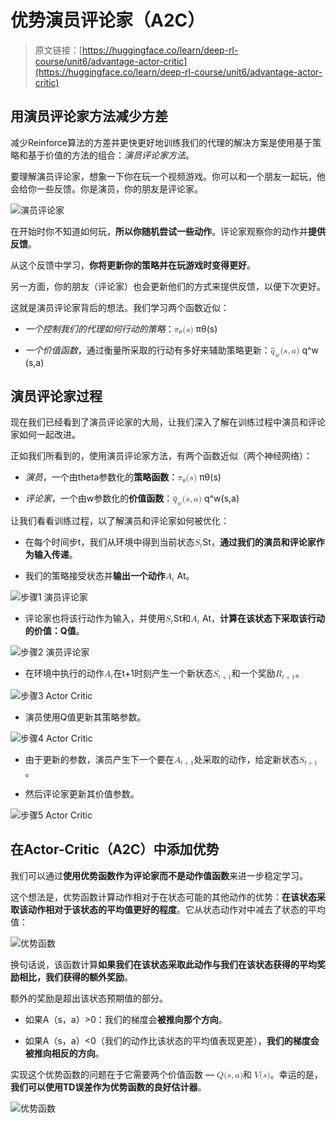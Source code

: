 # 优势演员评论家（A2C）

> 原文链接：[https://huggingface.co/learn/deep-rl-course/unit6/advantage-actor-critic](https://huggingface.co/learn/deep-rl-course/unit6/advantage-actor-critic)

## 用演员评论家方法减少方差

减少Reinforce算法的方差并更快更好地训练我们的代理的解决方案是使用基于策略和基于价值的方法的组合：*演员评论家方法*。

要理解演员评论家，想象一下你在玩一个视频游戏。你可以和一个朋友一起玩，他会给你一些反馈。你是演员，你的朋友是评论家。

![演员评论家](../Images/042bd39f9e4b369ec6cfbc9ae67d3829.png)

在开始时你不知道如何玩，**所以你随机尝试一些动作**。评论家观察你的动作并**提供反馈**。

从这个反馈中学习，**你将更新你的策略并在玩游戏时变得更好**。

另一方面，你的朋友（评论家）也会更新他们的方式来提供反馈，以便下次更好。

这就是演员评论家背后的想法。我们学习两个函数近似：

+   *一个控制我们的代理如何行动的策略*：<math><semantics><mrow><msub><mi>π</mi><mi>θ</mi></msub><mo stretchy="false">(</mo><mi>s</mi><mo stretchy="false">)</mo></mrow> <annotation encoding="application/x-tex">\pi_{\theta}(s)</annotation></semantics></math> πθ​(s)

+   *一个价值函数*，通过衡量所采取的行动有多好来辅助策略更新：<math><semantics><mrow><msub><mover accent="true"><mi>q</mi><mo>^</mo></mover><mi>w</mi></msub><mo stretchy="false">(</mo><mi>s</mi><mo separator="true">,</mo><mi>a</mi><mo stretchy="false">)</mo></mrow> <annotation encoding="application/x-tex">\hat{q}_{w}(s,a)</annotation></semantics></math> q^​w​(s,a)

## 演员评论家过程

现在我们已经看到了演员评论家的大局，让我们深入了解在训练过程中演员和评论家如何一起改进。

正如我们所看到的，使用演员评论家方法，有两个函数近似（两个神经网络）：

+   *演员*，一个由theta参数化的**策略函数**：<math><semantics><mrow><msub><mi>π</mi><mi>θ</mi></msub><mo stretchy="false">(</mo><mi>s</mi><mo stretchy="false">)</mo></mrow> <annotation encoding="application/x-tex">\pi_{\theta}(s)</annotation></semantics></math> πθ​(s)

+   *评论家*，一个由w参数化的**价值函数**：<math><semantics><mrow><msub><mover accent="true"><mi>q</mi><mo>^</mo></mover><mi>w</mi></msub><mo stretchy="false">(</mo><mi>s</mi><mo separator="true">,</mo><mi>a</mi><mo stretchy="false">)</mo></mrow> <annotation encoding="application/x-tex">\hat{q}_{w}(s,a)</annotation></semantics></math> q^​w​(s,a)

让我们看看训练过程，以了解演员和评论家如何被优化：

+   在每个时间步t，我们从环境中得到当前状态<math><semantics><mrow><msub><mi>S</mi><mi>t</mi></msub></mrow> <annotation encoding="application/x-tex">S_t</annotation></semantics></math>St​，**通过我们的演员和评论家作为输入传递**。

+   我们的策略接受状态并**输出一个动作**<math><semantics><mrow><msub><mi>A</mi><mi>t</mi></msub></mrow> <annotation encoding="application/x-tex">A_t</annotation></semantics></math> At​。

![步骤1 演员评论家](../Images/5633968bb872e917c968f590412b0f7b.png)

+   评论家也将该行动作为输入，并使用<math><semantics><mrow><msub><mi>S</mi><mi>t</mi></msub></mrow> <annotation encoding="application/x-tex">S_t</annotation></semantics></math>St​和<math><semantics><mrow><msub><mi>A</mi><mi>t</mi></msub></mrow> <annotation encoding="application/x-tex">A_t</annotation></semantics></math> At​，**计算在该状态下采取该行动的价值：Q值**。

![步骤2 演员评论家](../Images/2240186d96dc80dba4057389b4c239ab.png)

+   在环境中执行的动作<math><semantics><mrow><msub><mi>A</mi><mi>t</mi></msub></mrow> <annotation encoding="application/x-tex">A_t</annotation></semantics></math>在t+1时刻产生一个新状态<math><semantics><mrow><msub><mi>S</mi><mrow><mi>t</mi><mo>+</mo><mn>1</mn></mrow></msub></mrow> <annotation encoding="application/x-tex">S_{t+1}</annotation></semantics></math>和一个奖励<math><semantics><mrow><msub><mi>R</mi><mrow><mi>t</mi><mo>+</mo><mn>1</mn></mrow></msub></mrow> <annotation encoding="application/x-tex">R_{t+1}</annotation></semantics></math>。

![步骤3 Actor Critic](../Images/aca327aae99a5abb4493fc07abd2dd69.png)

+   演员使用Q值更新其策略参数。

![步骤4 Actor Critic](../Images/cf429723f7f14d366206f1e0c83f52ed.png)

+   由于更新的参数，演员产生下一个要在<math><semantics><mrow><msub><mi>A</mi><mrow><mi>t</mi><mo>+</mo><mn>1</mn></mrow></msub></mrow> <annotation encoding="application/x-tex">A_{t+1}</annotation></semantics></math>处采取的动作，给定新状态<math><semantics><mrow><msub><mi>S</mi><mrow><mi>t</mi><mo>+</mo><mn>1</mn></mrow></msub></mrow> <annotation encoding="application/x-tex">S_{t+1}</annotation></semantics></math>。

+   然后评论家更新其价值参数。

![步骤5 Actor Critic](../Images/ec927ac9ae5bbb27566b494db46568aa.png)

## 在Actor-Critic（A2C）中添加优势

我们可以通过**使用优势函数作为评论家而不是动作值函数**来进一步稳定学习。

这个想法是，优势函数计算动作相对于在状态可能的其他动作的优势：**在该状态采取该动作相对于该状态的平均值更好的程度**。它从状态动作对中减去了状态的平均值：

![优势函数](../Images/d178c6579c3c840bd90abfd5839b83af.png)

换句话说，该函数计算**如果我们在该状态采取此动作与我们在该状态获得的平均奖励相比，我们获得的额外奖励**。

额外的奖励是超出该状态预期值的部分。

+   如果A（s，a）>0：我们的梯度会**被推向那个方向**。

+   如果A（s，a）<0（我们的动作比该状态的平均值表现更差），**我们的梯度会被推向相反的方向**。

实现这个优势函数的问题在于它需要两个价值函数 — <math><semantics><mrow><mi>Q</mi><mo stretchy="false">(</mo><mi>s</mi><mo separator="true">,</mo><mi>a</mi><mo stretchy="false">)</mo></mrow> <annotation encoding="application/x-tex">Q(s,a)</annotation></semantics></math>和 <math><semantics><mrow><mi>V</mi><mo stretchy="false">(</mo><mi>s</mi><mo stretchy="false">)</mo></mrow> <annotation encoding="application/x-tex">V(s)</annotation></semantics></math>。幸运的是，**我们可以使用TD误差作为优势函数的良好估计器**。

![优势函数](../Images/f524503c61319621c198656df4b56427.png)
